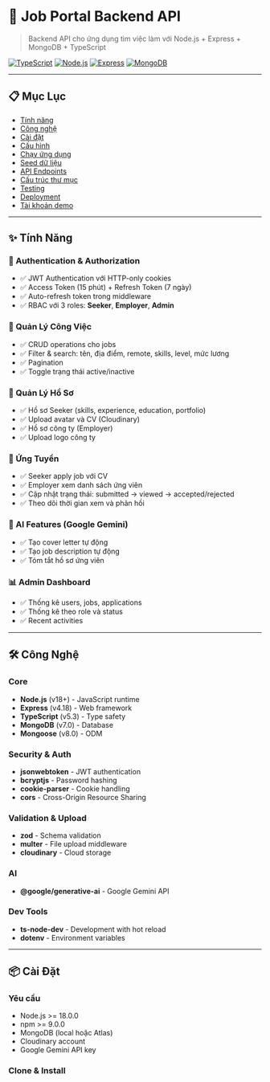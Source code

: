 # 🚀 Job Portal Backend API

> Backend API cho ứng dụng tìm việc làm với Node.js + Express + MongoDB + TypeScript

[![TypeScript](https://img.shields.io/badge/TypeScript-5.3-blue)](https://www.typescriptlang.org/)
[![Node.js](https://img.shields.io/badge/Node.js-18+-green)](https://nodejs.org/)
[![Express](https://img.shields.io/badge/Express-4.18-lightgrey)](https://expressjs.com/)
[![MongoDB](https://img.shields.io/badge/MongoDB-7.0-brightgreen)](https://www.mongodb.com/)

---

## 📋 Mục Lục

- [Tính năng](#-tính-năng)
- [Công nghệ](#-công-nghệ)
- [Cài đặt](#-cài-đặt)
- [Cấu hình](#-cấu-hình)
- [Chạy ứng dụng](#-chạy-ứng-dụng)
- [Seed dữ liệu](#-seed-dữ-liệu)
- [API Endpoints](#-api-endpoints)
- [Cấu trúc thư mục](#-cấu-trúc-thư-mục)
- [Testing](#-testing)
- [Deployment](#-deployment)
- [Tài khoản demo](#-tài-khoản-demo)

---

## ✨ Tính Năng

### **🔐 Authentication & Authorization**
- ✅ JWT Authentication với HTTP-only cookies
- ✅ Access Token (15 phút) + Refresh Token (7 ngày)
- ✅ Auto-refresh token trong middleware
- ✅ RBAC với 3 roles: **Seeker**, **Employer**, **Admin**

### **💼 Quản Lý Công Việc**
- ✅ CRUD operations cho jobs
- ✅ Filter & search: tên, địa điểm, remote, skills, level, mức lương
- ✅ Pagination
- ✅ Toggle trạng thái active/inactive

### **📄 Quản Lý Hồ Sơ**
- ✅ Hồ sơ Seeker (skills, experience, education, portfolio)
- ✅ Upload avatar và CV (Cloudinary)
- ✅ Hồ sơ công ty (Employer)
- ✅ Upload logo công ty

### **📨 Ứng Tuyển**
- ✅ Seeker apply job với CV
- ✅ Employer xem danh sách ứng viên
- ✅ Cập nhật trạng thái: submitted → viewed → accepted/rejected
- ✅ Theo dõi thời gian xem và phản hồi

### **🤖 AI Features (Google Gemini)**
- ✅ Tạo cover letter tự động
- ✅ Tạo job description tự động
- ✅ Tóm tắt hồ sơ ứng viên

### **📊 Admin Dashboard**
- ✅ Thống kê users, jobs, applications
- ✅ Thống kê theo role và status
- ✅ Recent activities

---

## 🛠️ Công Nghệ

### **Core**
- **Node.js** (v18+) - JavaScript runtime
- **Express** (v4.18) - Web framework
- **TypeScript** (v5.3) - Type safety
- **MongoDB** (v7.0) - Database
- **Mongoose** (v8.0) - ODM

### **Security & Auth**
- **jsonwebtoken** - JWT authentication
- **bcryptjs** - Password hashing
- **cookie-parser** - Cookie handling
- **cors** - Cross-Origin Resource Sharing

### **Validation & Upload**
- **zod** - Schema validation
- **multer** - File upload middleware
- **cloudinary** - Cloud storage

### **AI**
- **@google/generative-ai** - Google Gemini API

### **Dev Tools**
- **ts-node-dev** - Development with hot reload
- **dotenv** - Environment variables

---

## 📦 Cài Đặt

### **Yêu cầu**
- Node.js >= 18.0.0
- npm >= 9.0.0
- MongoDB (local hoặc Atlas)
- Cloudinary account
- Google Gemini API key

### **Clone & Install**

